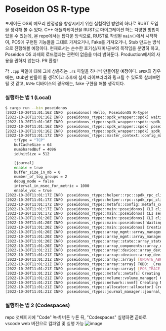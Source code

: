 # Poseidon OS R-type

포세이돈 OS의 메모리 안정성을 향상시키기 위한 실험적인 방안의 하나로 RUST 도입을 생각해 볼 수 있다.
C++ 애플리케이션을 RUST로 마이그레이션 하는 다양한 방법이 있을 수 있는데, 본 repo에서는 탑다운 방식으로,
RUST로 작성된 `main()`에서 시작하여, POS에 구현된 기능들을 그대로 가져오거나, Fake를 가져오거나, 
Stub 만드는 방식으로 진행해볼 예정이다. 현재로서는 순수한 호기심/재미/공부의 목적임을 분명히 하고, 
Poseidon OS 과제의 로드맵과는 관련이 없음을 미리 밝혀둔다. 
Production에서의 사용을 권하지 않는다. PR 환영!

각 `.cpp` 파일에 대해 그에 상응하는 `.rs` 파일을 하나씩 만들어갈 예정이다. 
`SPDK`의 경우에는, stub만 만들어 둘 생각이고 추후에 실제 라이브러리와 링크될 수 있도록 
살펴보면 될 것 같고, `NVMe` 디바이스의 경우에는, fake 구현을 해볼 생각이다.


### 실행하는 법 1 (Local)

```bash
$ cargo run --bin poseidonos
[2022-10-20T11:01:16Z INFO  poseidonos] Hello, PoseidonOS R-type!
[2022-10-20T11:01:16Z INFO  poseidonos_rtype::spdk_wrapper::spdk] waiting for spdk initialization...
[2022-10-20T11:01:16Z INFO  poseidonos_rtype::spdk_wrapper::spdk::spdk_clib] Invoking start_fn in a new thread...
[2022-10-20T11:01:16Z INFO  poseidonos_rtype::spdk_wrapper::spdk] poseidonos started
[2022-10-20T11:01:16Z INFO  poseidonos_rtype::spdk_wrapper::spdk] spdk_app_start result = 0
[2022-10-20T11:01:17Z INFO  poseidonos_rtype::master_context::config_manager] Configuration [transport]
    trType = "TCP"
    bufCacheSize = 64
    numSharedBuf = 4096
    ioUnitSize = 512

    [journal]
    enable = true
    buffer_size_in_mb = 0
    number_of_log_groups = 2
    debug_mode = false
    interval_in_msec_for_metric = 1000
    enable_vsc = true
[2022-10-20T11:01:17Z INFO  poseidonos_rtype::helper::rpc::spdk_rpc_client] SpdkRpcClient is about to create a transport TCP 64 4096 512
[2022-10-20T11:01:17Z INFO  poseidonos_rtype::helper::rpc::spdk_rpc_client] TODO: send json message to domain socket on /var/tmp/spdk.sock
[2022-10-20T11:01:17Z INFO  poseidonos_rtype::metafs::config::metafs_config_manager] need to build a config
[2022-10-20T11:01:17Z INFO  poseidonos_rtype::main::poseidonos] CLI client is sleeping for 3 seconds...
[2022-10-20T11:01:17Z INFO  poseidonos_rtype::main::poseidonos] CLI server is up...
[2022-10-20T11:01:20Z INFO  poseidonos_rtype::main::poseidonos] CLI client is sending CreateArray msg to CLI server...
[2022-10-20T11:01:20Z INFO  poseidonos_rtype::main::poseidonos] Waiting CLI server to terminate...
[2022-10-20T11:01:20Z INFO  poseidonos_rtype::main::poseidonos] Creating POS array...
[2022-10-20T11:01:20Z INFO  poseidonos_rtype::array_mgmt::array_manager] ArrayManager has been created
[2022-10-20T11:01:20Z INFO  poseidonos_rtype::array_mgmt::array_manager] Creating an array POSArray with devices DeviceSet { nvm: ["uram0"], data: ["data1", "data2", "data3"], spares: ["spare1"] } with meta RAID1 and data RAID5
[2022-10-20T11:01:20Z INFO  poseidonos_rtype::array::state::array_state] ArrayState has been created
[2022-10-20T11:01:20Z INFO  poseidonos_rtype::array_components::array_components] [CREATE_ARRAY_DEBUG_MSG] Creating array component for POSArray
[2022-10-20T11:01:21Z INFO  poseidonos_rtype::array::device::array_device_manager] Importing DeviceSet { nvm: ["uram0"], data: ["data1", "data2", "data3"], spares: ["spare1"] }...
[2022-10-20T11:01:21Z INFO  poseidonos_rtype::array::device::array_device_manager] Exporting devices info with DeviceMeta
[2022-10-20T11:01:21Z INFO  poseidonos_rtype::array::array] [UPDATE_ABR_DEBUG_MSG] Trying to save Array to MBR, name:POSArray, metaRaid:RAID1, dataRaid:RAID5
[2022-10-20T11:01:21Z INFO  poseidonos_rtype::array::array] TODO: _CreatePartitions() ...
[2022-10-20T11:01:21Z INFO  poseidonos_rtype::array::array] [POS_TRACE_ARRAY_CREATED] Array has been created
[2022-10-20T11:01:21Z INFO  poseidonos_rtype::metafs::metafs] Creating MetaFs for POSArray with idx 0
[2022-10-20T11:01:21Z INFO  poseidonos_rtype::volume::volume_manager] Creating VolumeManager for POSArray with idx 0
[2022-10-20T11:01:21Z INFO  poseidonos_rtype::network::nvmf] Creating NVMf for POSArray with idx 0
[2022-10-20T11:01:21Z INFO  poseidonos_rtype::allocator::allocator] Creating Allocator for POSArray
[2022-10-20T11:01:21Z INFO  poseidonos_rtype::journal_manager::journal_manager] Creating JournalManager for POSArray
```

### 실행하는 법 2 (Codespaces)
repo 첫페이지에 "Code" 녹색 버튼 누른 뒤, "Codespaces" 실행하면 곧바로 vscode web 버전으로 컴파일 및 실행 가능
![image](https://github.com/yyu-nim/poseidonos-rtype/blob/main/codespaces%20-%20rtype.png)
